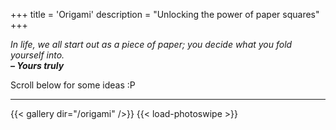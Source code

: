 +++
title = 'Origami'
description = "Unlocking the power of paper squares"
+++

*In life, we all start out as a piece of paper; you decide what you fold yourself into.*\
***– Yours truly***

Scroll below for some ideas :P

---

{{< gallery dir="/origami" />}} {{< load-photoswipe >}}
